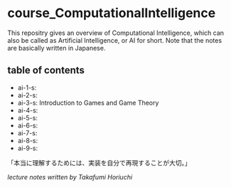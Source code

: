 # course_ComputationalIntelligence  
This repositry gives an overview of Computational Intelligence, which can also be called as Artificial Intelligence, or AI for short. Note that the notes are basically written in Japanese.  



## table of contents
- ai-1-s: 
- ai-2-s: 
- ai-3-s: Introduction to Games and Game Theory
- ai-4-s: 
- ai-5-s: 
- ai-6-s: 
- ai-7-s: 
- ai-8-s: 
- ai-9-s: 



「本当に理解するためには、実装を自分で再現することが大切。」  
    
*lecture notes written by Takafumi Horiuchi*
